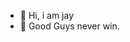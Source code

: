 - 👋 Hi, i am jay
- 👀 Good Guys never win.

<!---
elliots234/elliots234 is a ✨ special ✨ repository because its `README.md` (this file) appears on your GitHub profile.
You can click the Preview link to take a look at your changes.
--->
